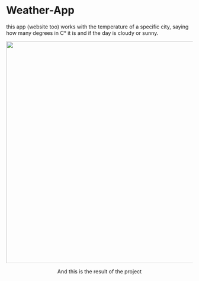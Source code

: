 # Weather-App
this app (website too) works with the temperature of a specific city, saying how many degrees in C° it is and if the day is cloudy or sunny.

<div align="center">
  <img src="https://user-images.githubusercontent.com/90161585/219447780-9b53c6c0-6b38-4922-9ceb-53c51f405aac.png" width="600px"/>
  <p>And this is the result of the project</p>
</div>
